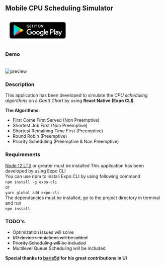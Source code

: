 ## Mobile CPU Scheduling Simulator<br>

[<img src=https://github.com/Bhasfe/cpu-scheduling/blob/master/googleplay-badge.png />](https://play.google.com/store/apps/details?id=com.cpusimulator)

### Demo <br><br>

![preview](https://github.com/Bhasfe/cpu-scheduling/blob/master/cpu-preview.gif?raw=true)

### Description<br>

This application has been developed to simulate the *CPU scheduling algorithms* on a *Gantt Chart* by using **React Native (Expo CLI)**.

**The Algorithms**: 

* First Come First Served (Non Preemptive)<br>
* Shortest Job First (Non Preemptive)<br>
* Shortest Remaining Time First (Preemptive)<br>
* Round Robin (Preemptive)<br>
* Priority Scheduling (Preemptive & Non Preemptive)<br>

### Requirements<br>
[Node 12 LTS](https://nodejs.org/) or greater must be installed 
This application has been developed by using Expo CLI<br>
You can use npm to install Expo CLI by using following command<br>
`npm install -g expo-cli`<br>
or<br>
`yarn global add expo-cli`<br>
The dependancies must be installed, go to the project directory in terminal and run<br>
`npm install`<br>
 
### TODO's<br>
* Optimization issues will solve
* ~~I/O device simulations will be added~~
* ~~Priority Scheduling will be included~~
* Multilevel Queue Scheduling will be included

**Special thanks to [baris5d](https://github.com/baris5d) for his great contributions in UI**
